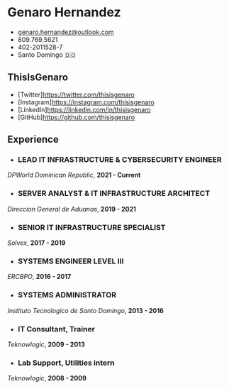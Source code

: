 
# Genaro Hernandez

- <genaro.hernandez@outlook.com>
- 809.769.5621
- 402-2011528-7
- Santo Domingo 🇩🇴

## ThisIsGenaro

- [Twitter]<https://twitter.com/thisisgenaro>
- [Instagram]<https://instagram.com/thisisgenaro>
- [LinkedIn]<https://linkedin.com/in/thisisgenaro>
- [GitHub]<https://github.com/thisisgenaro>

## Experience

- ### LEAD IT INFRASTRUCTURE & CYBERSECURITY ENGINEER
*DPWorld Dominican Republic*, **2021 - Current**

- ### SERVER ANALYST & IT INFRASTRUCTURE ARCHITECT
*Direccion General de Aduanas*, **2019 - 2021**

- ### SENIOR IT INFRASTRUCTURE SPECIALIST
*Solvex*, **2017 - 2019**

- ### SYSTEMS ENGINEER LEVEL III
*ERCBPO*, **2016 - 2017**

- ### SYSTEMS ADMINISTRATOR
*Instituto Tecnologico de Santo Domingo*, **2013 - 2016**

- ### IT Consultant, Trainer
*Teknowlogic*, **2009 - 2013**

- ### Lab Support, Utilities intern
*Teknowlogic*, **2008 - 2009**
